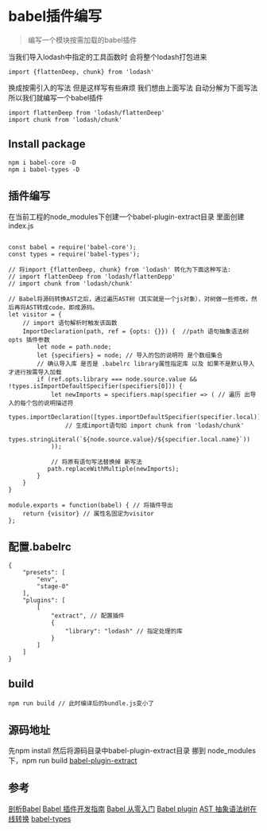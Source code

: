 # babel插件编写

> 编写一个模块按需加载的babel插件

当我们导入lodash中指定的工具函数时 会将整个lodash打包进来

```
import {flattenDeep, chunk} from 'lodash'

```

换成按需引入的写法 但是这样写有些麻烦 我们想由上面写法 自动分解为下面写法 所以我们就编写一个babel插件

```
import flattenDeep from 'lodash/flattenDeep'
import chunk from 'lodash/chunk'
```

## Install package

```
npm i babel-core -D
npm i babel-types -D
```

## 插件编写

在当前工程的node_modules下创建一个babel-plugin-extract目录 里面创建index.js

```

const babel = require('babel-core');
const types = require('babel-types');

// 将import {flattenDeep, chunk} from 'lodash' 转化为下面这种写法:
// import flattenDeep from 'lodash/flattenDepp'
// import chunk from 'lodash/chunk'

// Babel将源码转换AST之后，通过遍历AST树（其实就是一个js对象），对树做一些修改，然后再将AST转成code，即成源码。
let visitor = {
    // import 语句解析时触发该函数
    ImportDeclaration(path, ref = {opts: {}}) {  //path 语句抽象语法树 opts 插件参数
        let node = path.node;
        let {specifiers} = node; // 导入的包的说明符 是个数组集合
        // 确认导入库 是否是 .babelrc library属性指定库 以及 如果不是默认导入 才进行按需导入加载
        if (ref.opts.library === node.source.value && !types.isImportDefaultSpecifier(specifiers[0])) {
            let newImports = specifiers.map(specifier => ( // 遍历 出导入的每个包的说明描述符
                types.importDeclaration([types.importDefaultSpecifier(specifier.local)],
                // 生成import语句如 import chunk from 'lodash/chunk'
                types.stringLiteral(`${node.source.value}/${specifier.local.name}`))
            ));

            // 将原有语句写法替换掉 新写法
           path.replaceWithMultiple(newImports);
        }
    }
}

module.exports = function(babel) { // 将插件导出
    return {visitor} // 属性名固定为visitor
};

```

## 配置.babelrc

```
{
    "presets": [
        "env",
        "stage-0"
    ],
    "plugins": [
        [
            "extract", // 配置插件
            {
                "library": "lodash" // 指定处理的库
            }
        ]
    ]
}

```

## build

```
npm run build // 此时编译后的bundle.js变小了
```

## 源码地址
先npm install 然后将源码目录中babel-plugin-extract目录 挪到 node_modules下，npm run build
[babel-plugin-extract](https://github.com/Lwenli1224/babel-plugin-extract)


## 参考
[剖析Babel](http://web.jobbole.com/90993/)
[Babel 插件开发指南](https://github.com/brigand/babel-plugin-handbook/blob/master/translations/zh-Hans/README.md#asts)
[Babel 从零入门](http://web.jobbole.com/91277/)
[Babel plugin](https://babeljs.cn/docs/plugins/)
[AST 抽象语法树在线转换](http://astexplorer.net/)
[babel-types](https://www.npmjs.com/package/babel-types)
